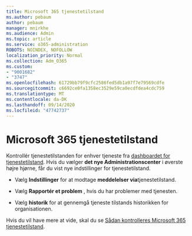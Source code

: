 ```yaml
---
title: Microsoft 365 tjenestetilstand
ms.author: pebaum
author: pebaum
manager: mnirkhe
ms.audience: Admin
ms.topic: article
ms.service: o365-administration
ROBOTS: NOINDEX, NOFOLLOW
localization_priority: Normal
ms.collection: Adm_O365
ms.custom:
- "9001682"
- "3747"
ms.openlocfilehash: 61729bb79f9cfc2586fed5db1a97f7e79569cdfe
ms.sourcegitcommit: c6692ce0fa1358ec3529e59ca0ecdfdea4cdc759
ms.translationtype: MT
ms.contentlocale: da-DK
ms.lasthandoff: 09/14/2020
ms.locfileid: "47742737"
---
```

# <a name="microsoft-365-service-health"></a>Microsoft 365 tjenestetilstand


Kontrollér tjenestetilstanden for enhver tjeneste fra [dashboardet for tjenestetilstand](https://admin.microsoft.com/Adminportal/Home?source=applauncher#/servicehealth). Hvis du vælger **det nye Administrationscenter** i øverste højre hjørne, får du vist nye indstillinger for tjenestetilstand.

- Vælg **Indstillinger** for at modtage **meddelelser via**tjenestetilstand.

- Vælg **Rapportér et problem** , hvis du har problemer med tjenesten.

- Vælg **historik** for at gennemgå tjeneste tilstands historikken for organisationen. 

Hvis du vil have mere at vide, skal du se [Sådan kontrolleres Microsoft 365 tjenestetilstand](https://docs.microsoft.com/office365/enterprise/view-service-health). 